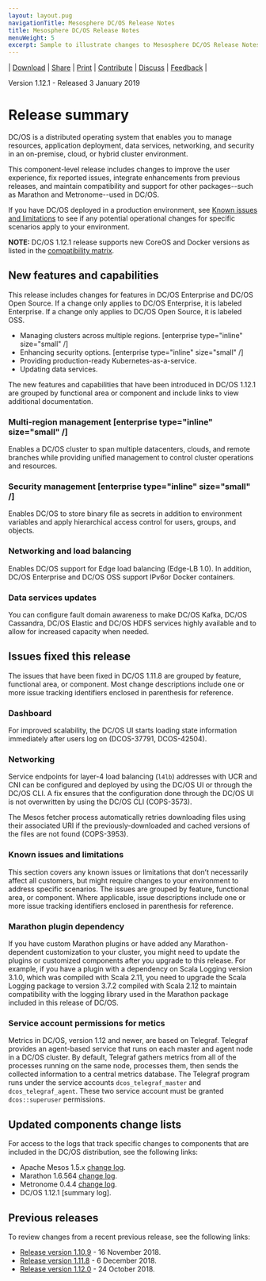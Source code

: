 ```yaml
---
layout: layout.pug
navigationTitle: Mesosphere DC/OS Release Notes
title: Mesosphere DC/OS Release Notes
menuWeight: 5
excerpt: Sample to illustrate changes to Mesosphere DC/OS Release Notes
---
```

| [Download](https://support.mesosphere.com/s/downloads) | [Share](https://docs.mesosphere.com/1.12/) | [Print](fake) | [Contribute](https://github.com/mesosphere/dcos-docs-site/blob/master/pages/1.12/release-notes/1.12.1/index.md) | [Discuss](https://dcos-community.slack.com/) | [Feedback](https://jira.mesosphere.com/secure/CreateIssueDetails!init.jspa?pid=14105&issuetype=1&summary=Feedback+for+Release+Notes%20for%201.12.0&description=Source:%20https://docs.mesosphere.com/1.12/release-notes/1.12.0&labels=documentation&components=19804&priority=3&customfield_12300=44) |

Version 1.12.1 - Released 3 January 2019

# Release summary
DC/OS is a distributed operating system that enables you to manage resources, application deployment, data services, networking, and security in an on-premise, cloud, or hybrid cluster environment. 

This component-level release includes changes to improve the user experience, fix reported issues, integrate enhancements from previous releases, and maintain compatibility and support for other packages--such as Marathon and Metronome--used in DC/OS.

If you have DC/OS deployed in a production environment, see [Known issues and limitations](#known-issues) to see if any potential operational changes for specific scenarios apply to your environment.

<p class="message--note"><strong>NOTE: </strong>DC/OS 1.12.1 release supports new CoreOS and Docker versions as listed in the <a href="../../../version-policy">compatibility matrix</a>.</p>

## New features and capabilities
This release includes changes for features in DC/OS Enterprise and DC/OS Open Source. If a change only applies to DC/OS Enterprise, it is labeled Enterprise. If a change only applies to DC/OS Open Source, it is labeled OSS.
- Managing clusters across multiple regions. [enterprise type="inline" size="small" /]
- Enhancing security options. [enterprise type="inline" size="small" /]
- Providing production-ready Kubernetes-as-a-service.
- Updating data services.

The new features and capabilities that have been introduced in DC/OS 1.12.1 are grouped by functional area or component and include links to view additional documentation. 

### Multi-region management [enterprise type="inline" size="small" /]
Enables a DC/OS cluster to span multiple datacenters, clouds, and remote branches while providing unified management to control cluster operations and resources. 

### Security management [enterprise type="inline" size="small" /]
Enables DC/OS to store binary file as secrets in addition to environment variables and apply hierarchical access control for users, groups, and objects.

### Networking and load balancing
Enables DC/OS support for  Edge load balancing (Edge-LB 1.0). In addition, DC/OS Enterprise and DC/OS OSS support  IPv6or Docker containers.

### Data services updates 
You can configure fault domain awareness to make DC/OS Kafka, DC/OS Cassandra, DC/OS Elastic and DC/OS HDFS services highly available and to allow for increased capacity when needed.

## Issues fixed this release
The issues that have been fixed in DC/OS 1.11.8 are grouped by feature, functional area, or component. Most change descriptions include one or more issue tracking identifiers enclosed in parenthesis for reference.

### Dashboard 
For improved scalability, the DC/OS UI starts loading state information immediately after users log on (DCOS-37791, DCOS-42504).

### Networking
Service endpoints for layer-4 load balancing (`l4lb`) addresses with UCR and CNI can be configured and deployed by using the DC/OS UI or through the DC/OS CLI. A fix ensures that the configuration done through the DC/OS UI is not overwritten by using the DC/OS CLI (COPS-3573).

The Mesos fetcher process automatically retries downloading files using their associated URI if the previously-downloaded and cached versions of the files are not found (COPS-3953).

<a name="known-issues">

### Known issues and limitations
This section covers any known issues or limitations that don’t necessarily affect all customers, but might require changes to your environment to address specific scenarios. The issues are grouped by feature, functional area, or component. Where applicable, issue descriptions include one or more issue tracking identifiers enclosed in parenthesis for reference.

### Marathon plugin dependency
If you have custom Marathon plugins or have added any Marathon-dependent customization to your cluster, you might need to update the plugins or customized components after you upgrade to this release. For example, if you have a plugin with a dependency on Scala Logging version 3.1.0, which was compiled with Scala 2.11, you need to upgrade the Scala Logging package to version 3.7.2 compiled with Scala 2.12 to maintain compatibility with the logging library used in the Marathon package included in this release of DC/OS.

### Service account permissions for metics
Metrics in DC/OS, version 1.12 and newer, are based on Telegraf. Telegraf provides an agent-based service that runs on each master and agent node in a DC/OS cluster. By default, Telegraf gathers metrics from all of the processes running on the same node, processes them, then sends the collected information to a central metrics database. The  Telegraf program runs under the service accounts `dcos_telegraf_master` and `dcos_telegraf_agent`. These two service account must be granted `dcos::superuser` permissions.

## Updated components change lists
For access to the logs that track specific changes to components that are included in the DC/OS distribution, see the following links:
- Apache Mesos 1.5.x [change log](https://github.com/apache/mesos/blob/b97f0ba29d40a279dec00ffe51512e3b5a146049/CHANGELOG).
- Marathon 1.6.564 [change log](https://github.com/mesosphere/marathon/blob/48bfd6000c544df5ae03de04b42b019d5e9dbd4b/changelog.md).
- Metronome 0.4.4 [change log](https://github.com/dcos/metronome/blob/22945457c7cb10cb14d575ceeb137edd8158ba3c/changelog.md).
- DC/OS 1.12.1 [summary log].

## Previous releases
To review changes from a recent previous release, see the following links:
- [Release version 1.10.9](https://docs.mesosphere.com/1.10/release-notes/1.10.9/) - 16 November 2018.
- [Release version 1.11.8](https://docs.mesosphere.com/1.11/release-notes/1.11.8/) - 6 December 2018.
- [Release version 1.12.0](https://docs.mesosphere.com/1.12/release-notes/1.12.0/) - 24 October 2018.
